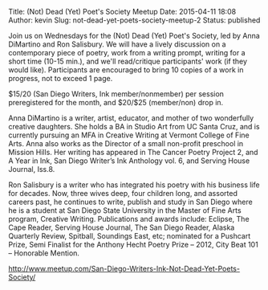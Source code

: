 Title: (Not) Dead (Yet) Poet's Society Meetup
Date: 2015-04-11 18:08
Author: kevin
Slug: not-dead-yet-poets-society-meetup-2
Status: published

Join us on Wednesdays for the (Not) Dead (Yet) Poet's Society, led by Anna DiMartino and Ron Salisbury. We will have a lively discussion on a contemporary piece of poetry, work from a writing prompt, writing for a short time (10-15 min.), and we'll read/critique participants' work (if they would like). Participants are encouraged to bring 10 copies of a work in progress, not to exceed 1 page.

\$15/20 (San Diego Writers, Ink member/nonmember) per session preregistered for the month, and \$20/\$25 (member/non) drop in.

Anna DiMartino is a writer, artist, educator, and mother of two wonderfully creative daughters. She holds a BA in Studio Art from UC Santa Cruz, and is currently pursuing an MFA in Creative Writing at Vermont College of Fine Arts. Anna also works as the Director of a small non-profit preschool in Mission Hills. Her writing has appeared in The Cancer Poetry Project 2, and A Year in Ink, San Diego Writer’s Ink Anthology vol. 6, and Serving House Journal, Iss.8.

Ron Salisbury is a writer who has integrated his poetry with his business life for decades. Now, three wives deep, four children long, and assorted careers past, he continues to write, publish and study in San Diego where he is a student at San Diego State University in the Master of Fine Arts program, Creative Writing. Publications and awards include: Eclipse, The Cape Reader, Serving House Journal, The San Diego Reader, Alaska Quarterly Review, Spitball, Soundings East, etc; nominated for a Pushcart Prize, Semi Finalist for the Anthony Hecht Poetry Prize – 2012, City Beat 101 – Honorable Mention.

http://www.meetup.com/San-Diego-Writers-Ink-Not-Dead-Yet-Poets-Society/
